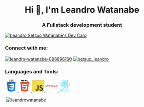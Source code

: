 <h1 align="center">Hi 👋, I'm Leandro Watanabe</h1>
<h3 align="center">A Fullstack development student</h3>

<a href="https://app.daily.dev/LeandroWatanabe"><img src="https://api.daily.dev/devcards/f6c33515b0bd4b9392c615a3f99d9940.png?r=u35" width="400" alt="Leandro Setsuo Watanabe's Dev Card"/></a>

<h3 align="left">Connect with me:</h3>
<p align="left">
<a href="https://linkedin.com/in/leandro-watanabe-096896160" target="blank"><img align="center" src="https://raw.githubusercontent.com/rahuldkjain/github-profile-readme-generator/master/src/images/icons/Social/linked-in-alt.svg" alt="leandro-watanabe-096896160" height="30" width="40" /></a>
<a href="https://instagram.com/setsuo_leandro" target="blank"><img align="center" src="https://raw.githubusercontent.com/rahuldkjain/github-profile-readme-generator/master/src/images/icons/Social/instagram.svg" alt="setsuo_leandro" height="30" width="40" /></a>
</p>

<h3 align="left">Languages and Tools:</h3>
<p align="left"> <a href="https://www.w3schools.com/css/" target="_blank"> <img src="https://raw.githubusercontent.com/devicons/devicon/master/icons/css3/css3-original-wordmark.svg" alt="css3" width="40" height="40"/> </a> <a href="https://www.w3.org/html/" target="_blank"> <img src="https://raw.githubusercontent.com/devicons/devicon/master/icons/html5/html5-original-wordmark.svg" alt="html5" width="40" height="40"/> </a> <a href="https://developer.mozilla.org/en-US/docs/Web/JavaScript" target="_blank"> <img src="https://raw.githubusercontent.com/devicons/devicon/master/icons/javascript/javascript-original.svg" alt="javascript" width="40" height="40"/> </a> <a href="https://www.oracle.com/" target="_blank"> <img src="https://raw.githubusercontent.com/devicons/devicon/master/icons/oracle/oracle-original.svg" alt="oracle" width="40" height="40"/> </a> <a href="https://reactjs.org/" target="_blank"> <img src="https://raw.githubusercontent.com/devicons/devicon/master/icons/react/react-original-wordmark.svg" alt="react" width="40" height="40"/> </a> </p>

<p>&nbsp;<img align="center" src="https://github-readme-stats.vercel.app/api?username=leandrowatanabe&show_icons=true&locale=en" alt="leandrowatanabe" /></p>
